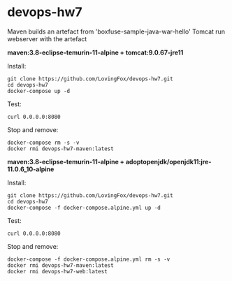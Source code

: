 # devops-hw7

Maven builds an artefact from 'boxfuse-sample-java-war-hello'
Tomcat run webserver with the artefact

**maven:3.8-eclipse-temurin-11-alpine + tomcat:9.0.67-jre11**

Install:

    git clone https://github.com/LovingFox/devops-hw7.git
    cd devops-hw7
    docker-compose up -d 

Test:

    curl 0.0.0.0:8080

 Stop and remove:

    docker-compose rm -s -v
    docker rmi devops-hw7-maven:latest

**maven:3.8-eclipse-temurin-11-alpine + adoptopenjdk/openjdk11:jre-11.0.6_10-alpine**

Install:

    git clone https://github.com/LovingFox/devops-hw7.git
    cd devops-hw7
    docker-compose -f docker-compose.alpine.yml up -d 

Test:

    curl 0.0.0.0:8080

 Stop and remove:

    docker-compose -f docker-compose.alpine.yml rm -s -v
    docker rmi devops-hw7-maven:latest
    docker rmi devops-hw7-web:latest

